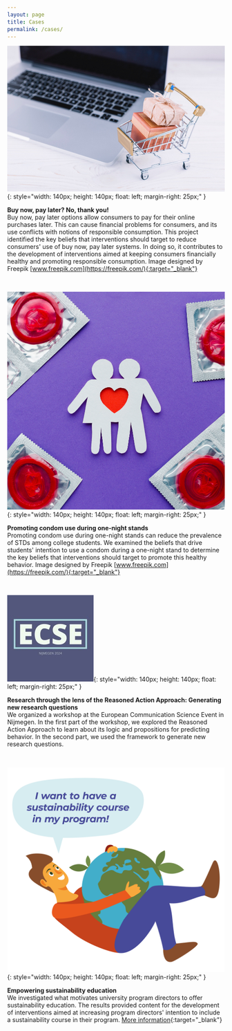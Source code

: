 ```yaml
---
layout: page
title: Cases
permalink: /cases/
---
```



![bnpl](/assets/img/BNPL.jpg){: style="width: 140px; height: 140px; float: left; margin-right: 25px;" }

**Buy now, pay later? No, thank you!**  
Buy now, pay later options allow consumers to pay for their online purchases later. This can cause financial problems for consumers, and its use conflicts with notions of responsible consumption. This project identified the key beliefs that interventions should target to reduce consumers' use of buy now, pay later systems. In doing so, it contributes to the development of interventions aimed at keeping consumers financially healthy and promoting responsible consumption. Image designed by Freepik [www.freepik.com](https://freepik.com/){:target="_blank"}

<br>

![safesex](/assets/img/safesex.jpg){: style="width: 140px; height: 140px; float: left; margin-right: 25px;" }

**Promoting condom use during one-night stands**  
Promoting condom use during one-night stands can reduce the prevalence of STDs among college students. We examined the beliefs that drive students' intention to use a condom during a one-night stand to determine the key beliefs that interventions should target to promote this healthy behavior. Image designed by Freepik [www.freepik.com](https://freepik.com/){:target="_blank"}

<br>

![ECSE](/assets/img/european_communication_science_event_logo.jpeg){: style="width: 140px; height: 140px; float: left; margin-right: 25px;" }

**Research through the lens of the Reasoned Action Approach: Generating new research questions**  
We organized a workshop at the European Communication Science Event in Nijmegen. In the first part of the workshop, we explored the Reasoned Action Approach to learn about its logic and propositions for predicting behavior. In the second part, we used the framework to generate new research questions.

<br>

![sustainability](/assets/img/ASI__Program_director.png){: style="width: 140px; height: 140px; float: left; margin-right: 25px;" }

**Empowering sustainability education**  
We investigated what motivates university program directors to offer sustainability education. The results provided content for the development of interventions aimed at increasing program directors' intention to include a sustainability course in their program. [More information](https://osf.io/y5mr2/){:target="_blank"}

